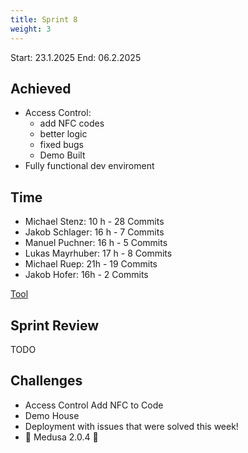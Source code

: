 ```yaml
---
title: Sprint 8
weight: 3
---
```


<title>{{.Title}}</title>

Start: 23.1.2025
End: 06.2.2025

## Achieved
- Access Control:
  - add NFC codes
  - better logic
  - fixed bugs
  - Demo Built
- Fully functional dev enviroment

## Time
- Michael Stenz: 10 h - 28 Commits
- Jakob Schlager: 16 h - 7 Commits
- Manuel Puchner: 16 h - 5 Commits
- Lukas Mayrhuber: 17 h - 8 Commits
- Michael Ruep: 21h - 19 Commits
- Jakob Hofer:  16h - 2 Commits
  
[Tool](https://timetracking.websters.at)

## Sprint Review
TODO


## Challenges
- Access Control Add NFC to Code
- Demo House
- Deployment with issues that were solved this week!
- 🎉 Medusa 2.0.4 🎉
